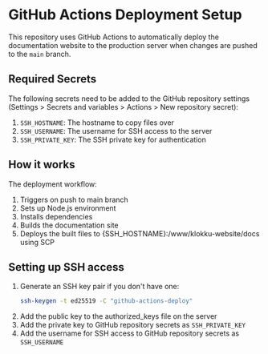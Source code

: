 # GitHub Actions Deployment Setup

This repository uses GitHub Actions to automatically deploy the documentation website to the production server when changes are pushed to the `main` branch.

## Required Secrets

The following secrets need to be added to the GitHub repository settings (Settings > Secrets and variables > Actions > New repository secret):

1. `SSH_HOSTNAME`: The hostname to copy files over
2. `SSH_USERNAME`: The username for SSH access to the server
3. `SSH_PRIVATE_KEY`: The SSH private key for authentication

## How it works

The deployment workflow:
1. Triggers on push to main branch
2. Sets up Node.js environment
3. Installs dependencies
4. Builds the documentation site
5. Deploys the built files to {SSH_HOSTNAME}:/www/klokku-website/docs using SCP

## Setting up SSH access

1. Generate an SSH key pair if you don't have one:
   ```bash
   ssh-keygen -t ed25519 -C "github-actions-deploy"
   ```
2. Add the public key to the authorized_keys file on the server
3. Add the private key to GitHub repository secrets as `SSH_PRIVATE_KEY`
4. Add the username for SSH access to GitHub repository secrets as `SSH_USERNAME`
